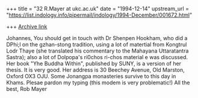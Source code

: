 +++
title = "32 R.Mayer at ukc.ac.uk"
date = "1994-12-14"
upstream_url = "https://list.indology.info/pipermail/indology/1994-December/001672.html"

+++
[Archive link](https://list.indology.info/pipermail/indology/1994-December/001672.html)

Johannes,
You should get in touch with Dr Shenpen Hookham, who did a
DPhi;l on the gzhan-stong tradition, using a lot of
matertial from Kongtrul Lodr Thaye (she translated his
commentary to the Mahayana Uttaratantra Sastra); also
a lot of Dolpopa's ri0chos ri-chos material e was
discussed. Her book "Yhe Buddha Within", published by
SUNY, is a version of her thesis. It is very good.
Her address is 30 Beechey Avenue, Old Marston, Oxford
OX3 OJU.
Some Jonangpa monasteries survive to this day in Khams.
Plesae pardon my typing (this modem is very problematic!)
All the best,
Rob Mayer





